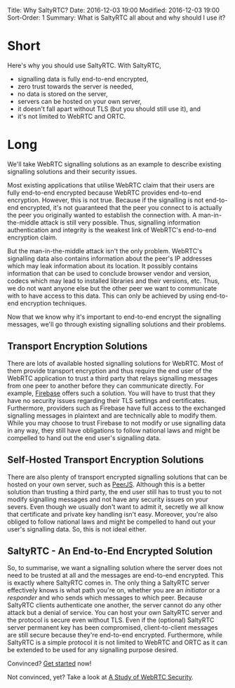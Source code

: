 Title: Why SaltyRTC?
Date: 2016-12-03 19:00
Modified: 2016-12-03 19:00
Sort-Order: 1
Summary: What is SaltyRTC all about and why should I use it?

# Short

Here's why you should use SaltyRTC. With SaltyRTC,

* signalling data is fully end-to-end encrypted,
* zero trust towards the server is needed,
* no data is stored on the server,
* servers can be hosted on your own server,
* it doesn't fall apart without TLS (but you should still use it), and
* it's not limited to WebRTC and ORTC.

# Long

We'll take WebRTC signalling solutions as an example to describe existing
signalling solutions and their security issues.

Most existing applications that utilise WebRTC claim that their users are fully 
end-to-end encrypted because WebRTC provides end-to-end encryption. However, 
this is not true. Because if the signalling is not end-to-end encrypted, it's
not guaranteed that the peer you connect to is actually the peer you originally
wanted to establish the connection with. A man-in-the-middle attack is still
very possible. Thus, signalling information authentication and integrity is the
weakest link of WebRTC's end-to-end encryption claim.

But the man-in-the-middle attack isn't the only problem. WebRTC's signalling 
data also contains information about the peer's IP addresses which may leak 
information about its location. It possibly contains information that can be 
used to conclude browser vendor and version, codecs which may lead to installed 
libraries and their versions, etc. Thus, we do not want anyone else but the
other peer we want to communicate with to have access to this data. This can
only be achieved by using end-to-end encryption techniques.

Now that we know why it's important to end-to-end encrypt the signalling 
messages, we'll go through existing signalling solutions and their problems.

## Transport Encryption Solutions

There are lots of available hosted signalling solutions for WebRTC. 
Most of them provide transport encryption and thus require the end user of the 
WebRTC application to trust a third party that relays signalling messages from 
one peer to another before they can communicate directly. For example, 
[Firebase][firebase] offers such a solution. You will have to trust that they 
have no security issues regarding their TLS settings and certificates. 
Furthermore, providers such as Firebase have full access to the exchanged 
signalling messages in plaintext and are technically able to modify them. While 
you may choose to trust Firebase to not modify or use signalling data in any 
way, they still have obligations to follow national laws and might be compelled 
to hand out the end user's signalling data.

## Self-Hosted Transport Encryption Solutions

There are also plenty of transport encrypted signalling solutions that can be
hosted on your own server, such as [PeerJS][peer-js]. Although this is a better
solution than trusting a third party, the end user still has to trust you to not
modify signalling messages and not have any security issues on your severs.
Even though we usually don't want to admit it, secretly we all know that
certificate and private key handling isn't easy. Moreover, you're also obliged
to follow national laws and might be compelled to hand out your user's
signalling data. So, this is not ideal either.

## SaltyRTC - An End-to-End Encrypted Solution

So, to summarise, we want a signalling solution where the server does not need
to be trusted at all and the messages are end-to-end encrypted. This is exactly
where SaltyRTC comes in. The only thing a SaltyRTC server effectively knows is
what path you're on, whether you are an *initiator* or a *responder* and who
sends which messages to which peer. Because SaltyRTC clients authenticate one
another, the server cannot do any other attack but a denial of service. You can
host your own SaltyRTC server and the protocol is secure even without TLS.
Even if the (optional) SaltyRTC server permanent key has been compromised,
client-to-client messages are still secure because they're end-to-end encrypted. Furthermore, while SaltyRTC is a simple protocol it is not limited to WebRTC and
ORTC as it can be extended to be used for any signalling purpose desired.

Convinced? [Get started][getting-started] now!

Not convinced, yet? Take a look at
[A Study of WebRTC Security][webrtc-security].

[firebase]: https://firebase.google.com
[peer-js]: https://github.com/peers/peerjs-server
[getting-started]: {filename}/pages/getting_started.md
[webrtc-security]: https://webrtc-security.github.io

